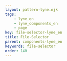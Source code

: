 ```yaml
---
layout: pattern-lyne.njk
tags: 
    - lyne_en
    - lyne_components_en
    - page
key: file-selector-lyne_en
title: File-Selector
parent: components-lyne_en
keywords: file-selector
order: 140
---
```

